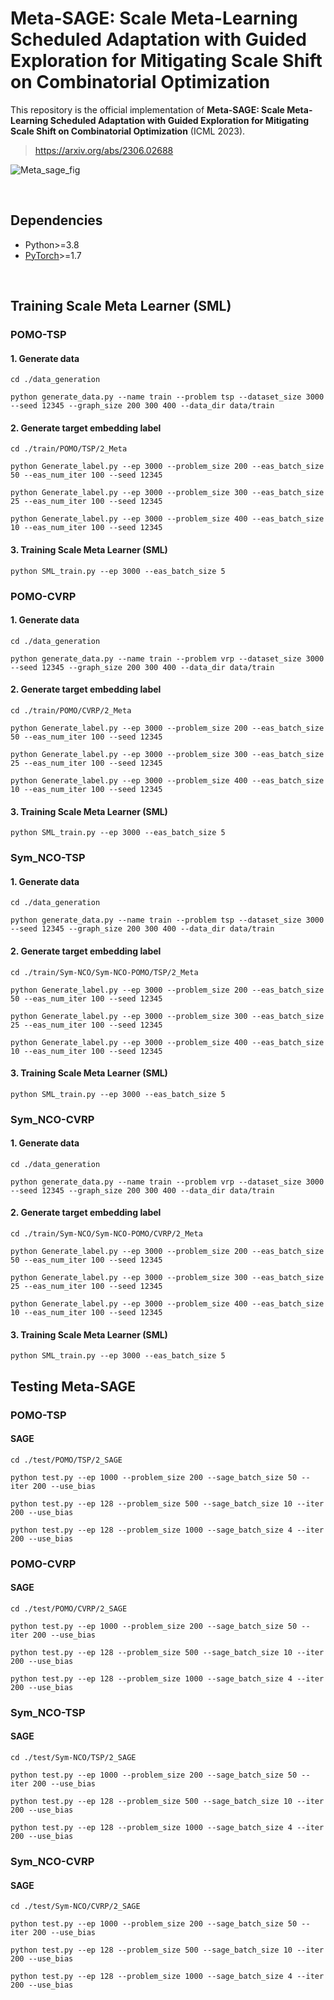 # Meta-SAGE: Scale Meta-Learning Scheduled Adaptation with Guided Exploration for Mitigating Scale Shift on Combinatorial Optimization

This repository is the official implementation of **Meta-SAGE: Scale Meta-Learning Scheduled Adaptation with Guided Exploration for Mitigating Scale Shift on Combinatorial Optimization** (ICML 2023). <br>
> https://arxiv.org/abs/2306.02688



![Meta_sage_fig](https://github.com/kaist-silab/meta-sage/assets/71840971/690bd344-2abf-41b4-a7bb-d2e1ab30dcc9)


<br>

## Dependencies

* Python>=3.8
* [PyTorch](http://pytorch.org/)>=1.7

<br>


## Training Scale Meta Learner (SML)


### POMO-TSP


#### 1. Generate data
```
cd ./data_generation  

python generate_data.py --name train --problem tsp --dataset_size 3000 --seed 12345 --graph_size 200 300 400 --data_dir data/train
```
#### 2. Generate target embedding label
```
cd ./train/POMO/TSP/2_Meta

python Generate_label.py --ep 3000 --problem_size 200 --eas_batch_size 50 --eas_num_iter 100 --seed 12345

python Generate_label.py --ep 3000 --problem_size 300 --eas_batch_size 25 --eas_num_iter 100 --seed 12345

python Generate_label.py --ep 3000 --problem_size 400 --eas_batch_size 10 --eas_num_iter 100 --seed 12345
```

#### 3. Training Scale Meta Learner (SML)

```
python SML_train.py --ep 3000 --eas_batch_size 5
```

### POMO-CVRP

#### 1. Generate data
```
cd ./data_generation  

python generate_data.py --name train --problem vrp --dataset_size 3000 --seed 12345 --graph_size 200 300 400 --data_dir data/train
```
#### 2. Generate target embedding label
```
cd ./train/POMO/CVRP/2_Meta

python Generate_label.py --ep 3000 --problem_size 200 --eas_batch_size 50 --eas_num_iter 100 --seed 12345

python Generate_label.py --ep 3000 --problem_size 300 --eas_batch_size 25 --eas_num_iter 100 --seed 12345

python Generate_label.py --ep 3000 --problem_size 400 --eas_batch_size 10 --eas_num_iter 100 --seed 12345
```

#### 3. Training Scale Meta Learner (SML)
```
python SML_train.py --ep 3000 --eas_batch_size 5
```


### Sym_NCO-TSP

#### 1. Generate data
```
cd ./data_generation  

python generate_data.py --name train --problem tsp --dataset_size 3000 --seed 12345 --graph_size 200 300 400 --data_dir data/train
```
#### 2. Generate target embedding label
```
cd ./train/Sym-NCO/Sym-NCO-POMO/TSP/2_Meta

python Generate_label.py --ep 3000 --problem_size 200 --eas_batch_size 50 --eas_num_iter 100 --seed 12345

python Generate_label.py --ep 3000 --problem_size 300 --eas_batch_size 25 --eas_num_iter 100 --seed 12345

python Generate_label.py --ep 3000 --problem_size 400 --eas_batch_size 10 --eas_num_iter 100 --seed 12345
```

#### 3. Training Scale Meta Learner (SML)

```
python SML_train.py --ep 3000 --eas_batch_size 5
```

### Sym_NCO-CVRP

#### 1. Generate data
```
cd ./data_generation  

python generate_data.py --name train --problem vrp --dataset_size 3000 --seed 12345 --graph_size 200 300 400 --data_dir data/train
```
#### 2. Generate target embedding label
```
cd ./train/Sym-NCO/Sym-NCO-POMO/CVRP/2_Meta

python Generate_label.py --ep 3000 --problem_size 200 --eas_batch_size 50 --eas_num_iter 100 --seed 12345

python Generate_label.py --ep 3000 --problem_size 300 --eas_batch_size 25 --eas_num_iter 100 --seed 12345

python Generate_label.py --ep 3000 --problem_size 400 --eas_batch_size 10 --eas_num_iter 100 --seed 12345
```

#### 3. Training Scale Meta Learner (SML)
```
python SML_train.py --ep 3000 --eas_batch_size 5
```


## Testing Meta-SAGE

### POMO-TSP

#### SAGE

```
cd ./test/POMO/TSP/2_SAGE  

python test.py --ep 1000 --problem_size 200 --sage_batch_size 50 --iter 200 --use_bias 

python test.py --ep 128 --problem_size 500 --sage_batch_size 10 --iter 200 --use_bias 

python test.py --ep 128 --problem_size 1000 --sage_batch_size 4 --iter 200 --use_bias 
```



### POMO-CVRP

#### SAGE

```
cd ./test/POMO/CVRP/2_SAGE  

python test.py --ep 1000 --problem_size 200 --sage_batch_size 50 --iter 200 --use_bias 

python test.py --ep 128 --problem_size 500 --sage_batch_size 10 --iter 200 --use_bias 

python test.py --ep 128 --problem_size 1000 --sage_batch_size 4 --iter 200 --use_bias 
```

### Sym_NCO-TSP

#### SAGE

```
cd ./test/Sym-NCO/TSP/2_SAGE  

python test.py --ep 1000 --problem_size 200 --sage_batch_size 50 --iter 200 --use_bias 

python test.py --ep 128 --problem_size 500 --sage_batch_size 10 --iter 200 --use_bias 

python test.py --ep 128 --problem_size 1000 --sage_batch_size 4 --iter 200 --use_bias 
```


### Sym_NCO-CVRP

#### SAGE

```
cd ./test/Sym-NCO/CVRP/2_SAGE  

python test.py --ep 1000 --problem_size 200 --sage_batch_size 50 --iter 200 --use_bias 

python test.py --ep 128 --problem_size 500 --sage_batch_size 10 --iter 200 --use_bias 

python test.py --ep 128 --problem_size 1000 --sage_batch_size 4 --iter 200 --use_bias 
```
